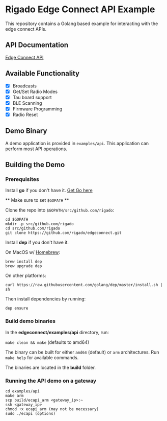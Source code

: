 # Rigado Edge Connect API Example

This repository contains a Golang based example for interacting with the edge connect APIs.

## API Documentation

[Edge Connect API](https://docs.rigado.com/projects/edge-connect-api/en/latest/)

## Available Functionality

- [X] Broadcasts 
- [X] Get/Set Radio Modes
- [X] Tau board support
- [X] BLE Scanning
- [X] Firmware Programming
- [X] Radio Reset

## Demo Binary

A demo application is provided in `examples/api`. This application can perform most API operations.

## Building the Demo

### Prerequisites

Install **go** if you don't have it. [Get Go here](https://golang.org/dl/)

** Make sure to set `$GOPATH` **

Clone the repo into `$GOPATH/src/github.com/rigado`:

```
cd $GOPATH
mkdir -p src/github.com/rigado
cd src/github.com/rigado
git clone https://github.com/rigado/edgeconnect.git
```

Install **dep** if you don't have it. 

On MacOS w/ [Homebrew](https://brew.sh/):
```
brew install dep
brew upgrade dep
```

On other platforms:
```
curl https://raw.githubusercontent.com/golang/dep/master/install.sh | sh
```

Then install dependencies by running:

`dep ensure`

### Build demo binaries

In the **edgeconnect/examples/api** directory, run:

`make clean && make` (defaults to amd64)

The binary can be built for either `amd64` (default) or `arm` architectures. Run `make help` for available commands.

The binaries are located in the **build** folder.

### Running the API demo on a gateway

```
cd examples/api
make arm
scp build/ecapi_arm <gateway_ip>:~
ssh <gateway_ip>
chmod +x ecapi_arm (may not be necessary)
sudo ./ecapi (options)
```
